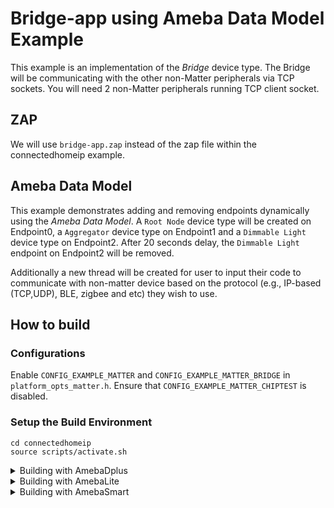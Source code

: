 # Bridge-app using Ameba Data Model Example
This example is an implementation of the *Bridge* device type. The Bridge will be communicating with the other non-Matter peripherals via TCP sockets.
You will need 2 non-Matter peripherals running TCP client socket.

## ZAP
We will use `bridge-app.zap` instead of the zap file within the connectedhomeip example.

## Ameba Data Model
This example demonstrates adding and removing endpoints dynamically using the *Ameba Data Model*.
A `Root Node` device type will be created on Endpoint0, a `Aggregator` device type on Endpoint1 and a `Dimmable Light` device type on Endpoint2.
After 20 seconds delay, the `Dimmable Light` endpoint on Endpoint2 will be removed.

Additionally a new thread will be created for user to input their code to communicate with non-matter device based on the protocol (e.g., IP-based (TCP,UDP), BLE, zigbee and etc) they wish to use.

## How to build

### Configurations
Enable `CONFIG_EXAMPLE_MATTER` and `CONFIG_EXAMPLE_MATTER_BRIDGE` in `platform_opts_matter.h`.
Ensure that `CONFIG_EXAMPLE_MATTER_CHIPTEST` is disabled.

### Setup the Build Environment
  
    cd connectedhomeip
    source scripts/activate.sh

<details>
  <summary>Building with AmebaDplus</summary>

### AmebaDplus (RTL8721Dx)

#### Build Matter Libraries

    cd ameba-rtos/amebadplus_gcc_project/project_km4
    make -C asdk bridge_dm

#### Build the Final Firmware

    cd ameba-rtos/amebadplus_gcc_project
    make all MATTER_EXAMPLE=bridge

#### Flash the Image
Refer to this [guide](https://github.com/Ameba-AIoT/ameba-rtos/blob/master/README.md#flashing) to flash the image with Windows Image Tool

#### Clean Matter Libraries and Firmware

    cd ameba-rtos/amebadplus_gcc_project/project_km4
    make clean
</details>

<details>
  <summary>Building with AmebaLite</summary>

### AmebaLite (RTL8720EA / RTL8726EA)

#### Build Matter Libraries

    cd ameba-rtos/amebalite_gcc_project/project_km4
    make -C asdk bridge_dm

#### Build the Final Firmware

    cd ameba-rtos/amebadlite_gcc_project
    make all MATTER_EXAMPLE=bridge

#### Flash the Image
Refer to this [guide](https://github.com/Ameba-AIoT/ameba-rtos/blob/master/README.md#flashing) to flash the image with Windows Image Tool

#### Clean Matter Libraries and Firmware

    cd ameba-rtos/amebalite_gcc_project/project_km4
    make clean
</details>

<details>
  <summary>Building with AmebaSmart</summary>

### AmebaSmart (RTL8730E)

#### Build Matter Libraries

    cd ameba-rtos/amebasmart_gcc_project/project_ap
    make -C asdk bridge_dm

#### Build the Final Firmware

    cd ameba-rtos/amebasmart_gcc_project
    make all MATTER_EXAMPLE=bridge

#### Flash the Image
Refer to this [guide](https://github.com/Ameba-AIoT/ameba-rtos/blob/master/README.md#flashing) to flash the image with Windows Image Tool

#### Clean Matter Libraries and Firmware

    cd ameba-rtos/amebasmart_gcc_project/project_ap
    make clean
</details>
